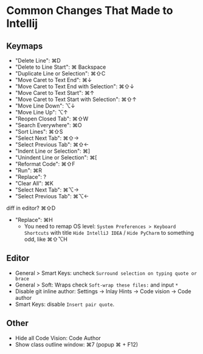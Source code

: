 

# Common Changes That Made to Intellij

## Keymaps

- "Delete Line": ⌘D
- "Delete to Line Start": ⌘ Backspace
- "Duplicate Line or Selection": ⌘⇧C
- "Move Caret to Text End": ⌘↓
- "Move Caret to Text End with Selection": ⌘⇧↓
- "Move Caret to Text Start": ⌘↑
- "Move Caret to Text Start with Selection": ⌘⇧↑
- "Move Line Down": ⌥↓
- "Move Line Up": ⌥↑
- "Reopen Closed Tab": ⌘⇧W
- "Search Everywhere": ⌘O
- "Sort Lines": ⌘⇧S
- "Select Next Tab": ⌘⇧→
- "Select Previous Tab": ⌘⇧←
- "Indent Line or Selection": ⌘]
- "Unindent Line or Selection": ⌘\[
- "Reformat Code": ⌘⇧F
- "Run": ⌘R
- "Replace": ?
- "Clear All": ⌘K
- "Select Next Tab": ⌘⌥→
- "Select Previous Tab": ⌘⌥←

diff in editor? ⌘⇧D

  - "Replace": ⌘H
    - You need to remap OS level: `System Preferences > Keyboard Shortcuts` with title `Hide IntelliJ IDEA` / `Hide PyCharm` to something odd, like ⌘⇧⌥H


## Editor
 - General > Smart Keys: uncheck `Surround selection on typing quote or brace`
 - General > Soft: Wraps check `Soft-wrap these files:` and input `*`
 - Disable git inline author: Settings -> Inlay Hints -> Code vision -> Code author
 - Smart Keys: disable `Insert pair quote`.

## Other
 - Hide all Code Vision: Code Author
 - Show class outline window: ⌘7    (popup ⌘ + F12)
